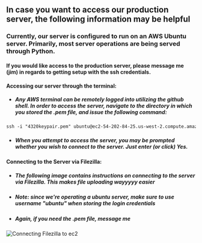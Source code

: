 ## In case you want to access our production server, the following information may be helpful
### Currently, our server is configured to run on an AWS Ubuntu server. Primarily, most server operations are being served through Python.
#### If you would like access to the production server, please message me (jim) in regards to getting setup with the ssh credentials.
#### Accessing our server through the terminal:
* ##### Any AWS terminal can be remotely logged into utilizing the github shell. In order to access the server, navigate to the directory in which you stored the .pem file, and issue the following command:
```Apache
ssh -i "4320keypair.pem" ubuntu@ec2-54-202-84-25.us-west-2.compute.amazonaws.com
```
* ##### When you attempt to access the server, you may be prompted whether you wish to connect to the server. Just enter (or click) Yes.
#### Connecting to the Server via Filezilla:
* ##### The following image contains instructions on connecting to the server via Filezilla. This makes file uploading wayyyyy easier
* ##### Note: since we're operating a ubuntu server, make sure to use username "ubuntu" when storing the login credentials
* ##### Again, if you need the .pem file, message me
![Connecting Filezilla to ec2](finalProjectRepo\Instructions\images\ec2Filezilla.png)
